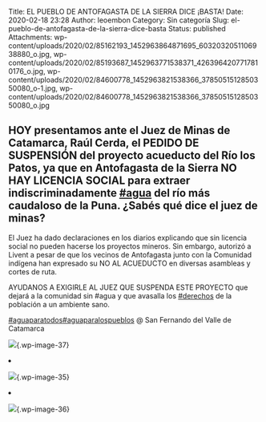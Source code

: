 Title: EL PUEBLO DE ANTOFAGASTA DE LA SIERRA DICE ¡BASTA!
Date: 2020-02-18 23:28
Author: leoembon
Category: Sin categoría
Slug: el-pueblo-de-antofagasta-de-la-sierra-dice-basta
Status: published
Attachments: wp-content/uploads/2020/02/85162193_1452963864871695_6032032051106938880_o.jpg, wp-content/uploads/2020/02/85193687_1452963771538371_4263964207717810176_o.jpg, wp-content/uploads/2020/02/84600778_1452963821538366_3785051512850350080_o-1.jpg, wp-content/uploads/2020/02/84600778_1452963821538366_3785051512850350080_o.jpg

<!-- wp:heading -->

HOY presentamos ante el Juez de Minas de Catamarca, Raúl Cerda, el PEDIDO DE SUSPENSIÓN del proyecto acueducto del Río los Patos, ya que en Antofagasta de la Sierra NO HAY LICENCIA SOCIAL para extraer indiscriminadamente [\#agua](https://www.facebook.com/hashtag/agua?__cft__%5B0%5D=AZXZdlO-zISSJN5g3oyTcGJPofOjtKw00NGNO0tMMD6zAWnl9oQ3xGKqK9y9169tYVfmCAet9TprJhj1quXDHd6BGUTVuASiqN3OVHtBrepfz3IhmyednHMgZnLrmY0cmvm3_yZCtzrW5gRkueCyRAdR8P363J4iuPVuP7wKo0RtxA&__tn__=*NK-R) del río más caudaloso de la Puna. ¿Sabés qué dice el juez de minas?
-----------------------------------------------------------------------------------------------------------------------------------------------------------------------------------------------------------------------------------------------------------------------------------------------------------------------------------------------------------------------------------------------------------------------------------------------------------------------------------------------------------------------------------------------------------

<!-- /wp:heading -->

<!-- wp:paragraph -->

El Juez ha dado declaraciones en los diarios explicando que sin licencia social no pueden hacerse los proyectos mineros. Sin embargo, autorizó a Livent a pesar de que los vecinos de Antofagasta junto con la Comunidad indígena han expresado su NO AL ACUEDUCTO en diversas asambleas y cortes de ruta.

<!-- /wp:paragraph -->

<!-- wp:paragraph -->

AYUDANOS A EXIGIRLE AL JUEZ QUE SUSPENDA ESTE PROYECTO que dejará a la comunidad sin \#agua y que avasalla los [\#derechos](https://www.facebook.com/hashtag/derechos?__cft__%5B0%5D=AZXZdlO-zISSJN5g3oyTcGJPofOjtKw00NGNO0tMMD6zAWnl9oQ3xGKqK9y9169tYVfmCAet9TprJhj1quXDHd6BGUTVuASiqN3OVHtBrepfz3IhmyednHMgZnLrmY0cmvm3_yZCtzrW5gRkueCyRAdR8P363J4iuPVuP7wKo0RtxA&__tn__=*NK-R) de la población a un ambiente sano.

<!-- /wp:paragraph -->

<!-- wp:paragraph -->

[\#aguaparatodos](https://www.facebook.com/hashtag/aguaparatodos?__cft__%5B0%5D=AZXZdlO-zISSJN5g3oyTcGJPofOjtKw00NGNO0tMMD6zAWnl9oQ3xGKqK9y9169tYVfmCAet9TprJhj1quXDHd6BGUTVuASiqN3OVHtBrepfz3IhmyednHMgZnLrmY0cmvm3_yZCtzrW5gRkueCyRAdR8P363J4iuPVuP7wKo0RtxA&__tn__=*NK-R)[\#aguaparalospueblos](https://www.facebook.com/hashtag/aguaparalospueblos?__cft__%5B0%5D=AZXZdlO-zISSJN5g3oyTcGJPofOjtKw00NGNO0tMMD6zAWnl9oQ3xGKqK9y9169tYVfmCAet9TprJhj1quXDHd6BGUTVuASiqN3OVHtBrepfz3IhmyednHMgZnLrmY0cmvm3_yZCtzrW5gRkueCyRAdR8P363J4iuPVuP7wKo0RtxA&__tn__=*NK-R) @ San Fernando del Valle de Catamarca

<!-- /wp:paragraph -->

<!-- wp:gallery {"ids":[37,35,36]} -->

![](http://127.0.0.1/wp-content/uploads/2020/02/85193687_1452963771538371_4263964207717810176_o.jpg){.wp-image-37}

</li>
<li class="blocks-gallery-item">

![](http://127.0.0.1/wp-content/uploads/2020/02/84600778_1452963821538366_3785051512850350080_o-1.jpg){.wp-image-35}

</li>
<li class="blocks-gallery-item">

![](http://127.0.0.1/wp-content/uploads/2020/02/85162193_1452963864871695_6032032051106938880_o.jpg){.wp-image-36}

</li>
</ul>
</figure>

<!-- /wp:gallery -->
